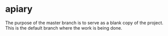 # apiary

The purpose of the master branch is to serve as a blank copy of the project. This is the default branch where the work is being done.
